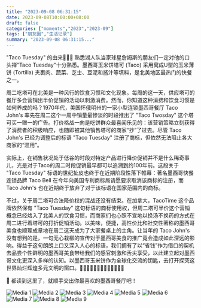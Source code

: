 ```yaml
---
title: "2023-09-08 06:31:15"
date: 2023-09-08T10:00:00+08:00
draft: false
categories: ["moments","2023","2023-09"]
tags: ["朋友圈","生活记录"]
summary: "2023-09-08 06:31:15..."
---
```


"Taco Tuesday" 的由来🌮🌮🌮
​
​熟悉湖人队当家球星詹姆斯的朋友们一定对他的口头禅"Taco Tuesday"十分熟悉。墨西哥玉米饼塔可 (Taco) 采用窝成U型的玉米薄饼 (Tortilla) 夹裹肉、蔬菜、芝士、豆泥和酱汁等填料，是北美地区最热门的快餐之一。

周二吃塔可在北美是一种风行的饮食习惯和文化现象。每周的这一天，供应塔可的餐厅多会营销出半价促销的活动以刺激消费。然而，你知道这种消费和饮食习惯是如何养成的吗？
​
​1970年代，美国怀俄明州的一家小型连锁墨西哥餐厅 Taco John's 率先在周二这个一周中销量最惨淡的时段推出了 "Taco Twosday" 这个塔可买一赠一的广告。打价格战一向是吃饼群众最喜闻乐见的：该营销策略立刻获得了消费者的积极响应，也随即被其他销售塔可的商家“抄”了过去。尽管 Taco John's 已经为调整后的标语 "Taco Tuesday" 注册了商标，但依然无法阻止各大商家的“滥用”。

实际上，在销售状况处于低谷的时段对特定产品进行降价促销并不是什么稀奇事儿，光是对于Taco的周二时段促销最早都可以追溯到约100年前。这段关于 "Taco Tuesday" 标语的世纪扯皮也终于在近期阶段性落下帷幕：著名墨西哥快餐连锁品牌 Taco Bell 在今年向美国专利商标局请愿要求取消该商标的注册，而 Taco John's 也在近期终于放弃了对于该标语在国家范围内的商标。

不过，关于周二塔可合法降价权的混战还没有结束。在加拿大，TacoTime 这个品牌依然保有 "Taco Tuesday" 这句标语的商标使用权，但周二塔可半价这个营销概念已经烙入了北美人的饮食习惯，而商家们也心照不宣地以换汤不换药的方式在周二进行着塔可的打折促销活动。以美味，便捷，高性价比和社交性著称的墨西哥美食也顺理成章地在周二这天成为了大家餐桌上的主角。
​
让当年的 Taco John's ​没有想到的是，一句无心栽柳的宣传对于墨西哥美食的推广竟会造成如此深远的影响。得益于这句朗朗上口又深入人心的标语，我们拥有了以“省钱”作为借口的契机去品尝个性鲜明的墨西哥美食带给我们的感官刺激和舌尖享受，以此建立起对墨西哥文化更深入多样的认知。以墨西哥玉米饼作为全球化交流的钥匙，去打开探究这世界灿烂辉煌多元文明的窗口。
​
​🌮🌯🌮🌯🌮🌯🌮🌯🌮🌯🌮🌯🌮

🤩 都读到这里了，就顺手交出你最喜欢的墨西哥餐厅吧！

![Media 1](/Moments/photos/2023-09-08/202309080631150.jpg)
![Media 2](/Moments/photos/2023-09-08/202309080631151.jpg)
![Media 3](/Moments/photos/2023-09-08/202309080631152.jpg)
![Media 4](/Moments/photos/2023-09-08/202309080631153.jpg)
![Media 5](/Moments/photos/2023-09-08/202309080631154.jpg)
![Media 6](/Moments/photos/2023-09-08/202309080631155.jpg)
![Media 7](/Moments/photos/2023-09-08/202309080631156.jpg)
![Media 8](/Moments/photos/2023-09-08/202309080631157.jpg)
![Media 9](/Moments/photos/2023-09-08/202309080631158.jpg)

